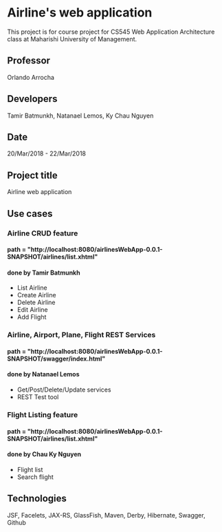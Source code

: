 # Airline's web application
This project is for course project for CS545 Web Application Architecture class at Maharishi University of Management.

## Professor 
Orlando Arrocha

## Developers
Tamir Batmunkh, Natanael Lemos, Ky Chau Nguyen 

## Date 
20/Mar/2018 - 22/Mar/2018

## Project title 
Airline web application

## Use cases

### Airline CRUD feature 
#### path = "http://localhost:8080/airlinesWebApp-0.0.1-SNAPSHOT/airlines/list.xhtml"
#### done by Tamir Batmunkh
- List Airline
- Create Airline
- Delete Airline
- Edit Airline
- Add Flight

### Airline, Airport, Plane, Flight REST Services
#### path = "http://localhost:8080/airlinesWebApp-0.0.1-SNAPSHOT/swagger/index.html"
#### done by Natanael Lemos
- Get/Post/Delete/Update services
- REST Test tool

### Flight Listing feature
#### path = "http://localhost:8080/airlinesWebApp-0.0.1-SNAPSHOT/airlines/list.xhtml"
#### done by Chau Ky Nguyen
- Flight list
- Search flight

## Technologies
JSF, Facelets, JAX-RS,
GlassFish, Maven, Derby, Hibernate,
Swagger,
Github
